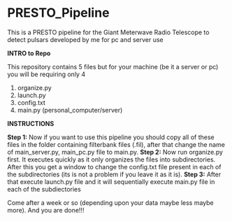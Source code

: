 # PRESTO_Pipeline
This is a PRESTO pipeline for the Giant Meterwave Radio Telescope to detect pulsars developed by me for pc and server use

**INTRO to Repo**

This repository contains 5 files but for your machine (be it a server or pc) you will be requiring only 4
1. organize.py
2. launch.py
3. config.txt
4. main.py (personal_computer/server)

**INSTRUCTIONS**

**Step 1:** Now if you want to use this pipeline you should copy all of these files in the folder containing filterbank files (.fil), after that change the name of main_server.py, main_pc.py file to main.py.
**Step 2:** Now run organize.py first. It executes quickly as it only organizes the files into subdirectories. After this you get a window to change the config.txt file present in each of the subdirectories (its is not a problem if you leave it as it is).
**Step 3:** After that execute launch.py file and it will sequentially execute main.py file in each of the subdiectories

Come after a week or so (depending upon your data maybe less maybe more). And you are done!!!
